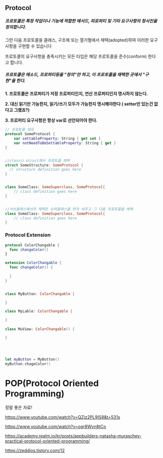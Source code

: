 ## Protocol

##### 프로토콜은 특정 작업이나 기능에 적합한 메서드, 피로퍼티 및 기타 요구사항의 청사진을 정의합니다.

그런 다음 프로토콜을 클래스, 구조체 또는 열거혐에서 채택(adopted)하여 이러한 요구사항을 구현할 수 있습니다

프로토콜의 요구사항을 충족시키는 모든 타입은 해당 프로토콜을 준수(conform) 한다고 합니다.

##### 프로토콜은 메소드, 프로퍼티등을 "정의"만 하고, 이 프로토콜을 채택한 곳에서 "구현"을 한다.



**1. 프로토콜은 프로퍼티가 저장 프로퍼티인지, 연산 프로퍼티인지 명시하지 않는다.**

**2. 대신 읽기만 가능한지, 읽기/쓰기 모두가 가능한지 명시해야한다 ( setter만 있는건 없다고 그랬죠?)**

**3. 프로퍼티 요구사항은 항상 var로 선언되어야 한다.**



~~~swift
// 프로토콜 생성
protocol SomeProtocol {
    var settableProperty: String { get set }
    var notNeedToBeSettableProperty: String { get }
}


//class나 struct에서 프로토콜 채택
struct SomeStructure: SomeProtocol {
  // structure definition goes here
}


class SomeClass: SomeSuperclass, SomeProtocol{
    // class definition goes here
}


//서브클래스에서의 채택은 슈퍼클래스를 먼저 써주고 그 다음 프로토콜을 채택
class SomeClass: SomeSuperclass, SomeProtocol{
    // class definition goes here
}

~~~



### Protocol Extension

~~~swift
protocol ColorChangable {
  func changeColor()
}

extension ColorChangable {
  func changeColor() {
    
  }
}


class MyButton: ColorChangable {

}

class MyLable: ColorChangable {

}
  
class MuView: ColorChangable() {

}




let myButton = MyButton()
myButton.chageColor()


~~~







# POP(Protocol Oriented Programming)



정말 좋은 자료!

https://www.youtube.com/watch?v=QZjz2PL9IS8&t=531s 

https://www.youtube.com/watch?v=oqr8Wvn8tCo

https://academy.realm.io/kr/posts/appbuilders-natasha-muraschev-practical-protocol-oriented-programming/

https://zeddios.tistory.com/12